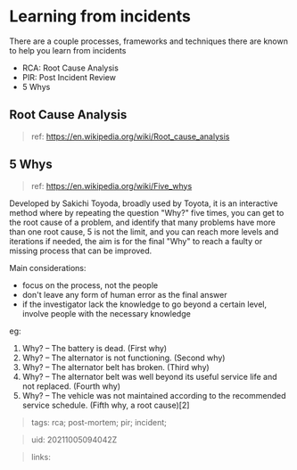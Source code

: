 # Learning from incidents 

There are a couple processes, frameworks and techniques there are known to help
you learn from incidents

- RCA: Root Cause Analysis
- PIR: Post Incident Review
- 5 Whys

## Root Cause Analysis
> ref: https://en.wikipedia.org/wiki/Root_cause_analysis

## 5 Whys
> ref: https://en.wikipedia.org/wiki/Five_whys

Developed by Sakichi Toyoda, broadly used by Toyota, it is an interactive method
where by repeating the question "Why?" five times, you can get to the root cause
of a problem, and identify that many problems have more than one root cause, 5
is not the limit, and you can reach more levels and iterations if needed, the
aim is for the final "Why" to reach a faulty or missing process that can be
improved.

Main considerations:
- focus on the process, not the people
- don't leave any form of human error as the final answer
- if the investigator lack the knowledge to go beyond a certain level, involve
  people with the necessary knowledge

eg:
1. Why? – The battery is dead. (First why)
1. Why? – The alternator is not functioning. (Second why)
1. Why? – The alternator belt has broken. (Third why)
1. Why? – The alternator belt was well beyond its useful service life and not replaced. (Fourth why)
1. Why? – The vehicle was not maintained according to the recommended service schedule. (Fifth why, a root cause)[2]

> tags: rca; post-mortem; pir; incident;

> uid: 20211005094042Z

> links: 

